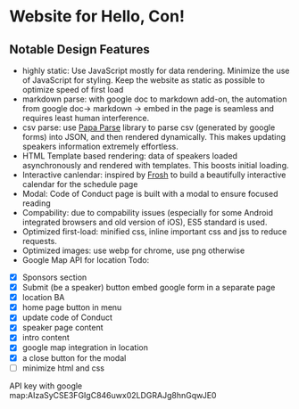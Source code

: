 # Website for Hello, Con!
## Notable Design Features
- highly static: Use JavaScript mostly for data rendering. Minimize the use of JavaScript for styling. Keep the website as static as possible to optimize speed of first load
- markdown parse: with google doc to markdown add-on, the automation from google doc-> markdown -> embed in the page is seamless and requires least human interference.
- csv parse: use [Papa Parse](http://papaparse.com/) library to parse csv (generated by google forms) into JSON, and then rendered dynamically. This makes updating speakers information extremely effortless.
- HTML Template based rendering: data of speakers loaded asynchronously and rendered with templates. This boosts initial loading.
- Interactive canlendar: inspired by [Frosh](https://www.orientation.skule.ca/) to build a beautifully interactive calendar for the schedule page
- Modal: Code of Conduct page is built with a modal to ensure focused reading
- Compability: due to compability issues (especially for some Android integrated browsers and old version of iOS), ES5 standard is used.
- Optimized first-load: minified css, inline important css and jss to reduce requests.
- Optimized images: use webp for chrome, use png otherwise
- Google Map API for location
Todo:

 - [x] Sponsors section
 - [x] Submit (be a speaker) button embed google form in a separate page
 - [x] location BA
 - [x] home page button in menu
 - [x] update code of Conduct
 - [x] speaker page content
 - [x] intro content
 - [x] google map integration in location
 - [x] a close button for the modal
 - [ ] minimize html and css

 API key with google map:AIzaSyCSE3FGIgC846uwx02LDGRAJg8hnGqwJE0
